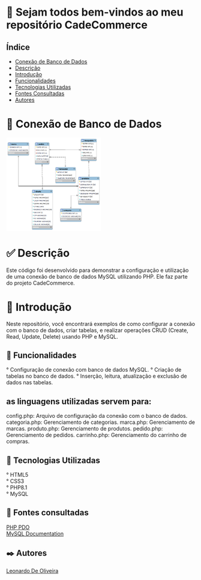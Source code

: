 # 🚀 Sejam todos bem-vindos ao meu repositório CadeCommerce

## Índice
   - [Conexão de Banco de Dados](#conex%C3%A3o-de-banco-de-dados)
   - [Descrição](#descri%C3%A7%C3%A3o)
   - [Introdução](#introdu%C3%A7%C3%A3o)
   - [Funcionalidades](#funcionalidades)
   - [Tecnologias Utilizadas](#tecnologias-utilizadas)
   - [Fontes Consultadas](#fontes-consultadas)
   - [Autores](#autores)

# 💾 Conexão de Banco de Dados
<img src="img/tabela.png" width="50%">


# ✅ Descrição 
Este código foi desenvolvido para demonstrar a configuração e utilização de uma conexão de banco de dados MySQL utilizando PHP. Ele faz parte do projeto CadeCommerce.

# 📃 Introdução

Neste repositório, você encontrará exemplos de como configurar a conexão com o banco de dados, criar tabelas, e realizar operações CRUD (Create, Read, Update, Delete) usando PHP e MySQL.

## 🔧 Funcionalidades
   ° Configuração de conexão com banco de dados MySQL.
   ° Criação de tabelas no banco de dados.
   ° Inserção, leitura, atualização e exclusão de dados nas tabelas.

## as linguagens utilizadas servem para:

   config.php: Arquivo de configuração da conexão com o banco de dados.
   categoria.php: Gerenciamento de categorias.
   marca.php: Gerenciamento de marcas.
   produto.php: Gerenciamento de produtos.
   pedido.php: Gerenciamento de pedidos.
   carrinho.php: Gerenciamento do carrinho de compras.

## 📌 Tecnologias Utilizadas
   ° HTML5    
   ° CSS3   
   ° PHP8.1   
   ° MySQL

## 🔎 Fontes consultadas
   [PHP PDO](https://www.php.net/manual/en/book.pdo.php)  
   [MySQL Documentation](https://dev.mysql.com/doc/)  
   
## ✒️ Autores
[Leonardo De Oliveira](https://github.com/leoOliveiraBR)  
